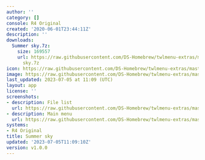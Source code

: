 ```yaml
---
author: ''
category: []
console: R4 Original
created: '2020-06-01T23:44:11Z'
description: ''
downloads:
  Summer sky.7z:
    size: 169557
    url: https://raw.githubusercontent.com/DS-Homebrew/twlmenu-extras/master/_nds/TWiLightMenu/r4menu/themes/Summer
      sky.7z
icon: https://raw.githubusercontent.com/DS-Homebrew/twlmenu-extras/master/unistore/icons/r4.png
image: https://raw.githubusercontent.com/DS-Homebrew/twlmenu-extras/master/unistore/icons/r4.png
last_updated: 2023-07-05 at 11:09 (UTC)
layout: app
license: ''
screenshots:
- description: File list
  url: https://raw.githubusercontent.com/DS-Homebrew/twlmenu-extras/master/_nds/TWiLightMenu/r4menu/themes/meta/Summer%20sky/screenshots/file-list.png
- description: Main menu
  url: https://raw.githubusercontent.com/DS-Homebrew/twlmenu-extras/master/_nds/TWiLightMenu/r4menu/themes/meta/Summer%20sky/screenshots/main-menu.png
systems:
- R4 Original
title: Summer sky
updated: '2023-07-05T11:09:10Z'
version: v1.0.0
---
```

